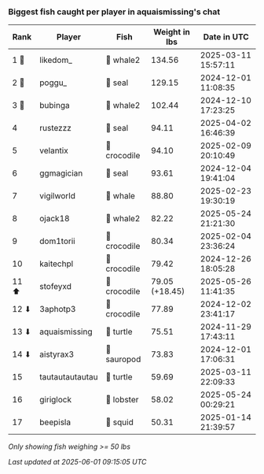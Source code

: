 ### Biggest fish caught per player in aquaismissing's chat
| Rank | Player | Fish | Weight in lbs | Date in UTC |
|------|--------|-----------|---------|-----|
| 1 🥇  | likedom_ | 🐋 whale2 | 134.56 | 2025-03-11 15:57:11 |
| 2 🥈  | poggu_ | 🦭 seal | 129.15 | 2024-12-01 11:08:35 |
| 3 🥉  | bubinga | 🐋 whale2 | 102.44 | 2024-12-10 17:23:25 |
| 4  | rustezzz | 🦭 seal | 94.11 | 2025-04-02 16:46:39 |
| 5  | velantix | 🐊 crocodile | 94.10 | 2025-02-09 20:10:49 |
| 6  | ggmagician | 🦭 seal | 93.61 | 2024-12-04 19:41:04 |
| 7  | vigilworld | 🐳 whale | 88.80 | 2025-02-23 19:30:19 |
| 8  | ojack18 | 🐋 whale2 | 82.22 | 2025-05-24 21:21:30 |
| 9  | dom1torii | 🐊 crocodile | 80.34 | 2025-02-04 23:36:24 |
| 10  | kaitechpl | 🐊 crocodile | 79.42 | 2024-12-26 18:05:28 |
| 11 ⬆ | stofeyxd | 🐊 crocodile | 79.05 (+18.45) | 2025-05-26 11:41:35 |
| 12 ⬇ | 3aphotp3 | 🐊 crocodile | 77.89 | 2024-12-02 23:41:17 |
| 13 ⬇ | aquaismissing | 🐢 turtle | 75.51 | 2024-11-29 17:43:11 |
| 14 ⬇ | aistyrax3 | 🦕 sauropod | 73.83 | 2024-12-01 17:06:31 |
| 15  | tautautautautau | 🐢 turtle | 59.69 | 2025-03-11 22:09:33 |
| 16  | giriglock | 🦞 lobster | 58.02 | 2025-05-24 00:29:21 |
| 17  | beepisla | 🦑 squid | 50.31 | 2025-01-14 21:39:57 |

_Only showing fish weighing >= 50 lbs_

_Last updated at 2025-06-01 09:15:05 UTC_